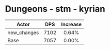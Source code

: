 # Dungeons - stm - kyrian
| Actor | DPS | Increase |
|---|:---:|:---:|
|new_changes|7102|0.64%|
|Base|7057|0.00%|
